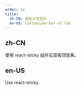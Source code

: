 ```yaml
---
order: 12
title:
  zh-CN: 自定义页签头
  en-US: Customized bar of tab
---
```


## zh-CN

使用 react-sticky 组件实现吸顶效果。

## en-US

Use react-sticky.

<style>
  [data-theme="dark"] .site-custom-tab-bar {
    background: #141414;
  }
</style>
